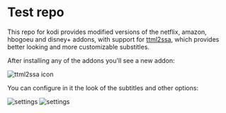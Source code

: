 # Test repo
This repo for kodi provides modified versions of the netflix, amazon, hbogoeu and disney+ addons, with support for [ttml2ssa](https://github.com/Paco8/ttml2ssa), which provides better looking and more customizable substitles.

After installing any of the addons you'll see a new addon:

![ttml2ssa icon](https://raw.githubusercontent.com/Paco8/ttml2ssa/main/kodi/icon.png)

You can configure in it the look of the subtitles and other options:

![settings](https://raw.githubusercontent.com/Paco8/ttml2ssa/main/kodi/screen1.jpg)
![settings](https://raw.githubusercontent.com/Paco8/ttml2ssa/main/kodi/screen2.jpg)
